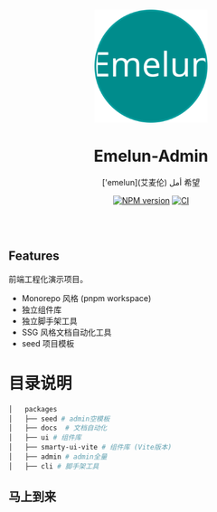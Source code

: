 <br>
<p align="center">
<img src="https://github.com/1024shao/emelun-admin/blob/master/assets/favicon.svg" style="width:200px;" />
</p>

<h1 align="center">Emelun-Admin</h1>

<p align="center">
    ['emelun](艾麦伦) أمل 希望
</p>

<p align="center">
    <a href="https://www.npmjs.com/package/emelun-ui"><img src="https://img.shields.io/npm/v/emelun-ui?color=008c08c&amp;label=" alt="NPM version"></a>
    <a href="https://github.com/1024shao/emelun/actions/workflows/ci.yml"><img src="https://github.com/1024shao/emelun-admin/actions/workflows/ci.yml/badge.svg?branch=master" alt="CI" style="max-width: 100%;"></a>
</p>

<br>
<br>

## Features

前端工程化演示项目。

- Monorepo 风格 (pnpm workspace)
- 独立组件库
- 独立脚手架工具
- SSG 风格文档自动化工具
- seed 项目模板

# 目录说明

```bash
│   packages
│   ├── seed # admin空模板
│   ├── docs  # 文档自动化
│   ├── ui # 组件库
│   ├── smarty-ui-vite # 组件库 (Vite版本)
│   ├── admin # admin全量
│   ├── cli # 脚手架工具
```

## 马上到来
